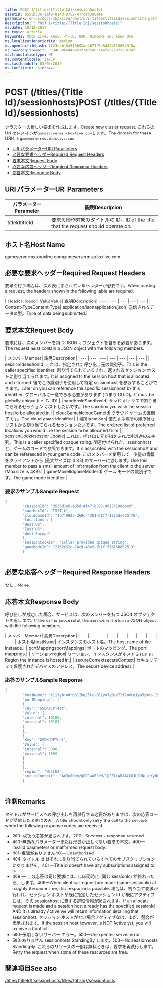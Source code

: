 ```yaml
---
title: POST (/titles/{Title Id}/sessionhosts)
assetID: 8558b336-1af9-8143-9752-477ceb3a8e4e
permalink: en-us/docs/xboxlive/rest/uri-titlestitleidsessionhosts-post.html
description: " POST (/titles/{Title Id}/sessionhosts)"
ms.date: 10/12/2017
ms.topic: article
keywords: Xbox Live, Xbox, ゲーム, UWP, Windows 10, Xbox One
ms.localizationpriority: medium
ms.openlocfilehash: 47e3ecbf0a519b92ae467199e5d454523864310a
ms.sourcegitcommit: b034650b684a767274d5d88746faeea373c8e34f
ms.translationtype: MT
ms.contentlocale: ja-JP
ms.lasthandoff: 03/06/2019
ms.locfileid: "57655147"
---
```

# <a name="post-titlestitle-idsessionhosts"></a><span data-ttu-id="bc676-104">POST (/titles/{Title Id}/sessionhosts)</span><span class="sxs-lookup"><span data-stu-id="bc676-104">POST (/titles/{Title Id}/sessionhosts)</span></span>
<span data-ttu-id="bc676-105">クラスターの新しい要求を作成します。</span><span class="sxs-lookup"><span data-stu-id="bc676-105">Create new cluster request.</span></span> <span data-ttu-id="bc676-106">これらの Uri のドメインが`gameserverms.xboxlive.com`します。</span><span class="sxs-lookup"><span data-stu-id="bc676-106">The domain for these URIs is `gameserverms.xboxlive.com`.</span></span>
 
  * [<span data-ttu-id="bc676-107">URI パラメーター</span><span class="sxs-lookup"><span data-stu-id="bc676-107">URI Parameters</span></span>](#ID4EX)
  * [<span data-ttu-id="bc676-108">必要な要求ヘッダー</span><span class="sxs-lookup"><span data-stu-id="bc676-108">Required Request Headers</span></span>](#ID4EGB)
  * [<span data-ttu-id="bc676-109">要求本文</span><span class="sxs-lookup"><span data-stu-id="bc676-109">Request Body</span></span>](#ID4E5B)
  * [<span data-ttu-id="bc676-110">必要な応答ヘッダー</span><span class="sxs-lookup"><span data-stu-id="bc676-110">Required Response Headers</span></span>](#ID4ELD)
  * [<span data-ttu-id="bc676-111">応答本文</span><span class="sxs-lookup"><span data-stu-id="bc676-111">Response Body</span></span>](#ID4ESD)
 
<a id="ID4EX"></a>

 
## <a name="uri-parameters"></a><span data-ttu-id="bc676-112">URI パラメーター</span><span class="sxs-lookup"><span data-stu-id="bc676-112">URI Parameters</span></span>
 
| <span data-ttu-id="bc676-113">パラメーター</span><span class="sxs-lookup"><span data-stu-id="bc676-113">Parameter</span></span>| <span data-ttu-id="bc676-114">説明</span><span class="sxs-lookup"><span data-stu-id="bc676-114">Description</span></span>| 
| --- | --- | 
| <span data-ttu-id="bc676-115">titleId</span><span class="sxs-lookup"><span data-stu-id="bc676-115">titleId</span></span>| <span data-ttu-id="bc676-116">要求の操作対象のタイトルの ID。</span><span class="sxs-lookup"><span data-stu-id="bc676-116">ID of the title that the request should operate on.</span></span>| 
  
<a id="ID5EG"></a>

 
## <a name="host-name"></a><span data-ttu-id="bc676-117">ホスト名</span><span class="sxs-lookup"><span data-stu-id="bc676-117">Host Name</span></span>

<span data-ttu-id="bc676-118">gameserverms.xboxlive.com</span><span class="sxs-lookup"><span data-stu-id="bc676-118">gameserverms.xboxlive.com</span></span>
 
<a id="ID4EGB"></a>

 
## <a name="required-request-headers"></a><span data-ttu-id="bc676-119">必要な要求ヘッダー</span><span class="sxs-lookup"><span data-stu-id="bc676-119">Required Request Headers</span></span>
 
<span data-ttu-id="bc676-120">要求を行う場合は、次の表に示されているヘッダーが必要です。</span><span class="sxs-lookup"><span data-stu-id="bc676-120">When making a request, the headers shown in the following table are required.</span></span>
 
| <span data-ttu-id="bc676-121">Header</span><span class="sxs-lookup"><span data-stu-id="bc676-121">Header</span></span>| <span data-ttu-id="bc676-122">Value</span><span class="sxs-lookup"><span data-stu-id="bc676-122">Value</span></span>| <span data-ttu-id="bc676-123">説明</span><span class="sxs-lookup"><span data-stu-id="bc676-123">Description</span></span>| 
| --- | --- | --- | --- | --- | 
| <span data-ttu-id="bc676-124">Content-Type</span><span class="sxs-lookup"><span data-stu-id="bc676-124">Content-Type</span></span>| <span data-ttu-id="bc676-125">application/json</span><span class="sxs-lookup"><span data-stu-id="bc676-125">application/json</span></span>| <span data-ttu-id="bc676-126">送信されるデータの型。</span><span class="sxs-lookup"><span data-stu-id="bc676-126">Type of data being submitted.</span></span>| 
  
<a id="ID4E5B"></a>

 
## <a name="request-body"></a><span data-ttu-id="bc676-127">要求本文</span><span class="sxs-lookup"><span data-stu-id="bc676-127">Request Body</span></span>
 
<span data-ttu-id="bc676-128">要求には、次のメンバーを持つ JSON オブジェクトを含める必要があります。</span><span class="sxs-lookup"><span data-stu-id="bc676-128">The request must contain a JSON object with the following members.</span></span>
 
| <span data-ttu-id="bc676-129">メンバー</span><span class="sxs-lookup"><span data-stu-id="bc676-129">Member</span></span>| <span data-ttu-id="bc676-130">説明</span><span class="sxs-lookup"><span data-stu-id="bc676-130">Description</span></span>| 
| --- | --- | --- | --- | --- | --- | --- | 
| <span data-ttu-id="bc676-131">sessionId</span><span class="sxs-lookup"><span data-stu-id="bc676-131">sessionId</span></span>| <span data-ttu-id="bc676-132">これは、指定された呼び出し元の識別子。</span><span class="sxs-lookup"><span data-stu-id="bc676-132">This is the caller specified identifier.</span></span> <span data-ttu-id="bc676-133">割り当てられているされ、返されるセッション ホストに割り当てられます。</span><span class="sxs-lookup"><span data-stu-id="bc676-133">It is assigned to the session host that is allocated and returned.</span></span> <span data-ttu-id="bc676-134">後でこの識別子を使用して特定 sessionhost を参照することができます。</span><span class="sxs-lookup"><span data-stu-id="bc676-134">Later on you can reference the specific sessionhost by this identifier.</span></span> <span data-ttu-id="bc676-135">グローバルに一意である必要があります (つまり GUID)。</span><span class="sxs-lookup"><span data-stu-id="bc676-135">It must be globally unique (i.e. GUID).</span></span>| 
| <span data-ttu-id="bc676-136">sandboxId</span><span class="sxs-lookup"><span data-stu-id="bc676-136">SandboxId</span></span>| <span data-ttu-id="bc676-137">サンド ボックスで割り当てられるセッション ホストしたいです。</span><span class="sxs-lookup"><span data-stu-id="bc676-137">The sandbox you wish the session host to be allocated in.</span></span>| 
| <span data-ttu-id="bc676-138">cloudGameId</span><span class="sxs-lookup"><span data-stu-id="bc676-138">cloudGameId</span></span>| <span data-ttu-id="bc676-139">クラウド ゲームの識別子です。</span><span class="sxs-lookup"><span data-stu-id="bc676-139">The cloud game identifier.</span></span>| 
| <span data-ttu-id="bc676-140">場所</span><span class="sxs-lookup"><span data-stu-id="bc676-140">locations</span></span>| <span data-ttu-id="bc676-141">優先する場所の順序付きリストから割り当てられるセッションたいです。</span><span class="sxs-lookup"><span data-stu-id="bc676-141">The ordered list of preferred locations you would like the session to be allocated from.</span></span>| 
| <span data-ttu-id="bc676-142">sessionCookie</span><span class="sxs-lookup"><span data-stu-id="bc676-142">sessionCookie</span></span>| <span data-ttu-id="bc676-143">これは、呼び出し元が指定された非透過の文字列。</span><span class="sxs-lookup"><span data-stu-id="bc676-143">This is a caller specified opaque string.</span></span> <span data-ttu-id="bc676-144">関連付けられた、sessionhost と、ゲームのコードで参照できます。</span><span class="sxs-lookup"><span data-stu-id="bc676-144">It is associated with the sessionhost and can be referenced in your game code.</span></span> <span data-ttu-id="bc676-145">このメンバーを使用して、少量の情報をクライアントから (最大サイズは 4 KB) のサーバーに渡します。</span><span class="sxs-lookup"><span data-stu-id="bc676-145">Use this member to pass a small amount of information from the client to the server (Max size is 4KB).</span></span>| 
| <span data-ttu-id="bc676-146">gameModelId</span><span class="sxs-lookup"><span data-stu-id="bc676-146">gameModelId</span></span>| <span data-ttu-id="bc676-147">ゲーム モードの識別子です。</span><span class="sxs-lookup"><span data-stu-id="bc676-147">The game mode identifier.</span></span>| 
 
<a id="ID4EDD"></a>

 
### <a name="sample-request"></a><span data-ttu-id="bc676-148">要求のサンプル</span><span class="sxs-lookup"><span data-stu-id="bc676-148">Sample Request</span></span>
 

```cpp
{
        "sessionId": "3536d3e6-e85d-4f47-b898-9617d19dabcd",
        "sandboxId": "ISST.0",
        "cloudGameId": "1b7f9925-369c-4301-b1f7-1125dce25776",
        "locations": [
        "West US",
        "East US",
        "West Europe"
        ],
        "sessionCookie": "Caller provided opaque string",
        "gameModeId": "2162d32c-7ac8-40e9-9b1f-56676b8b2513"
        }
      
```

   
<a id="ID4ELD"></a>

 
## <a name="required-response-headers"></a><span data-ttu-id="bc676-149">必要な応答ヘッダー</span><span class="sxs-lookup"><span data-stu-id="bc676-149">Required Response Headers</span></span>
 
<span data-ttu-id="bc676-150">なし。</span><span class="sxs-lookup"><span data-stu-id="bc676-150">None.</span></span>
  
<a id="ID4ESD"></a>

 
## <a name="response-body"></a><span data-ttu-id="bc676-151">応答本文</span><span class="sxs-lookup"><span data-stu-id="bc676-151">Response Body</span></span>
 
<span data-ttu-id="bc676-152">呼び出しが成功した場合、サービスは、次のメンバーを持つ JSON オブジェクトを返します。</span><span class="sxs-lookup"><span data-stu-id="bc676-152">If the call is successful, the service will return a JSON object with the following members.</span></span>
 
| <span data-ttu-id="bc676-153">メンバー</span><span class="sxs-lookup"><span data-stu-id="bc676-153">Member</span></span>| <span data-ttu-id="bc676-154">説明</span><span class="sxs-lookup"><span data-stu-id="bc676-154">Description</span></span>| 
| --- | --- | --- | --- | --- | --- | --- | --- | --- | 
| <span data-ttu-id="bc676-155">ホスト名</span><span class="sxs-lookup"><span data-stu-id="bc676-155">hostName</span></span>| <span data-ttu-id="bc676-156">インスタンスのホスト名。</span><span class="sxs-lookup"><span data-stu-id="bc676-156">The host name of the instance.</span></span>| 
| <span data-ttu-id="bc676-157">portMappings</span><span class="sxs-lookup"><span data-stu-id="bc676-157">portMappings</span></span>| <span data-ttu-id="bc676-158">ポートのマッピング。</span><span class="sxs-lookup"><span data-stu-id="bc676-158">The port mappings.</span></span>| 
| <span data-ttu-id="bc676-159">リージョン</span><span class="sxs-lookup"><span data-stu-id="bc676-159">region</span></span>| <span data-ttu-id="bc676-160">リージョン、インスタンスがホストされます。</span><span class="sxs-lookup"><span data-stu-id="bc676-160">Region the instance is hosted in.</span></span>| 
| <span data-ttu-id="bc676-161">secureContext</span><span class="sxs-lookup"><span data-stu-id="bc676-161">secureContext</span></span>| <span data-ttu-id="bc676-162">セキュリティで保護されたデバイスのアドレス。</span><span class="sxs-lookup"><span data-stu-id="bc676-162">The secure device address.</span></span>| 
 
<a id="ID4ESE"></a>

 
### <a name="sample-response"></a><span data-ttu-id="bc676-163">応答のサンプル</span><span class="sxs-lookup"><span data-stu-id="bc676-163">Sample Response</span></span>
 

```cpp
{
        "hostName": "r111ybf4drgo12kq25tc-082yo7y9sz72f2odtq1ya5yhda-155169995-ncus.cloudapp.net",
        "portMappings": [
        {
        "Key": "GSDKTCPTest",
        "Value": {
        "internal": 10100,
        "external": 10103
        }
        },
        {
        "Key": "GSDKUDPTest",
        "Value": {
        "internal": 5000,
        "external": 5000
        }
        }
        ],
        "region": "WestUS",
        "secureContext": "AQDc8Hen/QCDJwWRPcW/1QEEAiABAACdOJU8JNujcXyUPwUBCnue+g=="
        }
      
```

   
<a id="remarks"></a>

 
## <a name="remarks"></a><span data-ttu-id="bc676-164">注釈</span><span class="sxs-lookup"><span data-stu-id="bc676-164">Remarks</span></span>
 
<span data-ttu-id="bc676-165">タイトルがサービスへの呼び出しを再試行する必要がありますは、次の応答コードが受信したときにのみ。</span><span class="sxs-lookup"><span data-stu-id="bc676-165">A title should only retry the call to the service when the following response codes are received:</span></span>
 
   * <span data-ttu-id="bc676-166">200: 成功の応答が返されます。</span><span class="sxs-lookup"><span data-stu-id="bc676-166">200—Success - response returned.</span></span>
   * <span data-ttu-id="bc676-167">400-無効なパラメーターまたは形式が正しくない要求の本文。</span><span class="sxs-lookup"><span data-stu-id="bc676-167">400—Invalid parameters or malformed request body.</span></span>
   * <span data-ttu-id="bc676-168">401-権限がありません</span><span class="sxs-lookup"><span data-stu-id="bc676-168">401—Unauthorized</span></span>
   * <span data-ttu-id="bc676-169">404-タイトル id はそれに割り当てられているすべてのサブスクリプションにありません。</span><span class="sxs-lookup"><span data-stu-id="bc676-169">404—Title id doesnt have any subscriptions assigned to it.</span></span>
   * <span data-ttu-id="bc676-170">409 — この応答は同じ要求には、ほぼ同時に (同じ sessionId) が終わったら、します。</span><span class="sxs-lookup"><span data-stu-id="bc676-170">409—When identical request are made (same sessionId) at roughly the same time, this response is possible.</span></span> <span data-ttu-id="bc676-171">場合は、割り当て要求が行われ、セッション ホストが既に指定したセッション Id が既にアクティブには、その sessionhost に関する詳細情報が返されます。</span><span class="sxs-lookup"><span data-stu-id="bc676-171">If an allocate request is made and a session host already has the specified sessionId AND it is already Active we will return information detailing that sessionhost.</span></span> <span data-ttu-id="bc676-172">セッション ホストがない場合アクティブなは、まだ、競合が表示されます。</span><span class="sxs-lookup"><span data-stu-id="bc676-172">If the session host however, is NOT Active yet, you will receive a Conflict.</span></span>
   * <span data-ttu-id="bc676-173">500-予期しないサーバー エラー。</span><span class="sxs-lookup"><span data-stu-id="bc676-173">500—Unexpected server error.</span></span>
   * <span data-ttu-id="bc676-174">503-ありません sessionhosts StandingBy します。</span><span class="sxs-lookup"><span data-stu-id="bc676-174">503—No sessionhosts StandingBy.</span></span> <span data-ttu-id="bc676-175">これらのリソースの一部は無料ときは、要求を再試行します。</span><span class="sxs-lookup"><span data-stu-id="bc676-175">Retry the request when some of these resources are free.</span></span>
   
<a id="ID4EFG"></a>

 
## <a name="see-also"></a><span data-ttu-id="bc676-176">関連項目</span><span class="sxs-lookup"><span data-stu-id="bc676-176">See also</span></span>
 [<span data-ttu-id="bc676-177">/titles/{titleId}/sessionhosts</span><span class="sxs-lookup"><span data-stu-id="bc676-177">/titles/{titleId}/sessionhosts</span></span>](uri-titlestitleidsessionhosts.md)

  